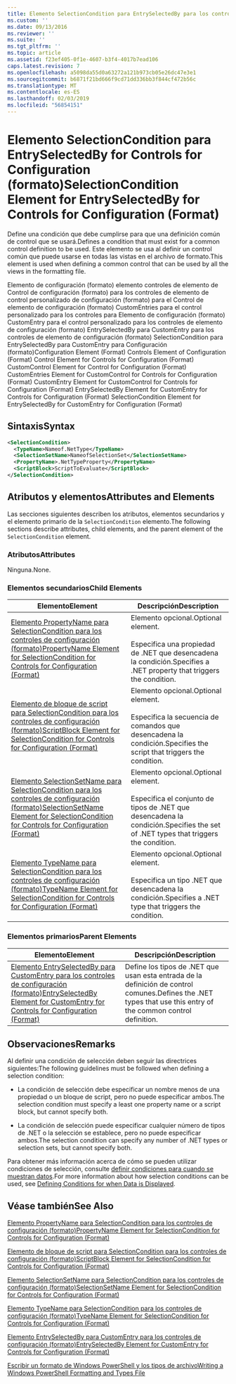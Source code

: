 ```yaml
---
title: Elemento SelectionCondition para EntrySelectedBy para los controles de configuración (formato) | Microsoft Docs
ms.custom: ''
ms.date: 09/13/2016
ms.reviewer: ''
ms.suite: ''
ms.tgt_pltfrm: ''
ms.topic: article
ms.assetid: f23ef405-0f1e-4607-b3f4-4017b7ead106
caps.latest.revision: 7
ms.openlocfilehash: a5098da55d0a63272a121b973cb05e26dc47e3e1
ms.sourcegitcommit: b6871f21bd666f9cd71dd336bb3f844cf472b56c
ms.translationtype: MT
ms.contentlocale: es-ES
ms.lasthandoff: 02/03/2019
ms.locfileid: "56854151"
---
```

# <a name="selectioncondition-element-for-entryselectedby-for-controls-for-configuration-format"></a><span data-ttu-id="3074d-102">Elemento SelectionCondition para EntrySelectedBy for Controls for Configuration (formato)</span><span class="sxs-lookup"><span data-stu-id="3074d-102">SelectionCondition Element for EntrySelectedBy for Controls for Configuration (Format)</span></span>

<span data-ttu-id="3074d-103">Define una condición que debe cumplirse para que una definición común de control que se usará.</span><span class="sxs-lookup"><span data-stu-id="3074d-103">Defines a condition that must exist for a common control definition to be used.</span></span> <span data-ttu-id="3074d-104">Este elemento se usa al definir un control común que puede usarse en todas las vistas en el archivo de formato.</span><span class="sxs-lookup"><span data-stu-id="3074d-104">This element is used when defining a common control that can be used by all the views in the formatting file.</span></span>

<span data-ttu-id="3074d-105">Elemento de configuración (formato) elemento controles de elemento de Control de configuración (formato) para los controles de elemento de control personalizado de configuración (formato) para el Control de elemento de configuración (formato) CustomEntries para el control personalizado para los controles para Elemento de configuración (formato) CustomEntry para el control personalizado para los controles de elemento de configuración (formato) EntrySelectedBy para CustomEntry para los controles de elemento de configuración (formato) SelectionCondition para EntrySelectedBy para CustomEntry para Configuración (formato)</span><span class="sxs-lookup"><span data-stu-id="3074d-105">Configuration Element (Format) Controls Element of Configuration (Format) Control Element for Controls for Configuration (Format) CustomControl Element for Control for Configuration (Format) CustomEntries Element for CustomControl for Controls for Configuration (Format) CustomEntry Element for CustomControl for Controls for Configuration (Format) EntrySelectedBy Element for CustomEntry for Controls for Configuration (Format) SelectionCondition Element for EntrySelectedBy for CustomEntry for Configuration (Format)</span></span>

## <a name="syntax"></a><span data-ttu-id="3074d-106">Sintaxis</span><span class="sxs-lookup"><span data-stu-id="3074d-106">Syntax</span></span>

```xml
<SelectionCondition>
  <TypeName>Nameof.NetType</TypeName>
  <SelectionSetName>NameofSelectionSet</SelectionSetName>
  <PropertyName>.NetTypeProperty</PropertyName>
  <ScriptBlock>ScriptToEvaluate</ScriptBlock>
</SelectionCondition>
```

## <a name="attributes-and-elements"></a><span data-ttu-id="3074d-107">Atributos y elementos</span><span class="sxs-lookup"><span data-stu-id="3074d-107">Attributes and Elements</span></span>

<span data-ttu-id="3074d-108">Las secciones siguientes describen los atributos, elementos secundarios y el elemento primario de la `SelectionCondition` elemento.</span><span class="sxs-lookup"><span data-stu-id="3074d-108">The following sections describe attributes, child elements, and the parent element of the `SelectionCondition` element.</span></span>

### <a name="attributes"></a><span data-ttu-id="3074d-109">Atributos</span><span class="sxs-lookup"><span data-stu-id="3074d-109">Attributes</span></span>

<span data-ttu-id="3074d-110">Ninguna.</span><span class="sxs-lookup"><span data-stu-id="3074d-110">None.</span></span>

### <a name="child-elements"></a><span data-ttu-id="3074d-111">Elementos secundarios</span><span class="sxs-lookup"><span data-stu-id="3074d-111">Child Elements</span></span>

|<span data-ttu-id="3074d-112">Elemento</span><span class="sxs-lookup"><span data-stu-id="3074d-112">Element</span></span>|<span data-ttu-id="3074d-113">Descripción</span><span class="sxs-lookup"><span data-stu-id="3074d-113">Description</span></span>|
|-------------|-----------------|
|[<span data-ttu-id="3074d-114">Elemento PropertyName para SelectionCondition para los controles de configuración (formato)</span><span class="sxs-lookup"><span data-stu-id="3074d-114">PropertyName Element for SelectionCondition for Controls for Configuration (Format)</span></span>](./propertyname-element-for-selectioncondition-for-controls-for-configuration-format.md)|<span data-ttu-id="3074d-115">Elemento opcional.</span><span class="sxs-lookup"><span data-stu-id="3074d-115">Optional element.</span></span><br /><br /> <span data-ttu-id="3074d-116">Especifica una propiedad de .NET que desencadena la condición.</span><span class="sxs-lookup"><span data-stu-id="3074d-116">Specifies a .NET property that triggers the condition.</span></span>|
|[<span data-ttu-id="3074d-117">Elemento de bloque de script para SelectionCondition para los controles de configuración (formato)</span><span class="sxs-lookup"><span data-stu-id="3074d-117">ScriptBlock Element for SelectionCondition for Controls for Configuration (Format)</span></span>](./scriptblock-element-for-selectioncondition-for-controls-for-configuration-format.md)|<span data-ttu-id="3074d-118">Elemento opcional.</span><span class="sxs-lookup"><span data-stu-id="3074d-118">Optional element.</span></span><br /><br /> <span data-ttu-id="3074d-119">Especifica la secuencia de comandos que desencadena la condición.</span><span class="sxs-lookup"><span data-stu-id="3074d-119">Specifies the script that triggers the condition.</span></span>|
|[<span data-ttu-id="3074d-120">Elemento SelectionSetName para SelectionCondition para los controles de configuración (formato)</span><span class="sxs-lookup"><span data-stu-id="3074d-120">SelectionSetName Element for SelectionCondition for Controls for Configuration (Format)</span></span>](./selectionsetname-element-for-selectioncondition-for-controls-for-configuration-format.md)|<span data-ttu-id="3074d-121">Elemento opcional.</span><span class="sxs-lookup"><span data-stu-id="3074d-121">Optional element.</span></span><br /><br /> <span data-ttu-id="3074d-122">Especifica el conjunto de tipos de .NET que desencadena la condición.</span><span class="sxs-lookup"><span data-stu-id="3074d-122">Specifies the set of .NET types that triggers the condition.</span></span>|
|[<span data-ttu-id="3074d-123">Elemento TypeName para SelectionCondition para los controles de configuración (formato)</span><span class="sxs-lookup"><span data-stu-id="3074d-123">TypeName Element for SelectionCondition for Controls for Configuration (Format)</span></span>](./typename-element-for-selectioncondition-for-controls-for-configuration-format.md)|<span data-ttu-id="3074d-124">Elemento opcional.</span><span class="sxs-lookup"><span data-stu-id="3074d-124">Optional element.</span></span><br /><br /> <span data-ttu-id="3074d-125">Especifica un tipo .NET que desencadena la condición.</span><span class="sxs-lookup"><span data-stu-id="3074d-125">Specifies a .NET type that triggers the condition.</span></span>|

### <a name="parent-elements"></a><span data-ttu-id="3074d-126">Elementos primarios</span><span class="sxs-lookup"><span data-stu-id="3074d-126">Parent Elements</span></span>

|<span data-ttu-id="3074d-127">Elemento</span><span class="sxs-lookup"><span data-stu-id="3074d-127">Element</span></span>|<span data-ttu-id="3074d-128">Descripción</span><span class="sxs-lookup"><span data-stu-id="3074d-128">Description</span></span>|
|-------------|-----------------|
|[<span data-ttu-id="3074d-129">Elemento EntrySelectedBy para CustomEntry para los controles de configuración (formato)</span><span class="sxs-lookup"><span data-stu-id="3074d-129">EntrySelectedBy Element for CustomEntry for Controls for Configuration (Format)</span></span>](./entryselectedby-element-for-customentry-for-controls-for-configuration-format.md)|<span data-ttu-id="3074d-130">Define los tipos de .NET que usan esta entrada de la definición de control comunes.</span><span class="sxs-lookup"><span data-stu-id="3074d-130">Defines the .NET types that use this entry of the common control definition.</span></span>|

## <a name="remarks"></a><span data-ttu-id="3074d-131">Observaciones</span><span class="sxs-lookup"><span data-stu-id="3074d-131">Remarks</span></span>

<span data-ttu-id="3074d-132">Al definir una condición de selección deben seguir las directrices siguientes:</span><span class="sxs-lookup"><span data-stu-id="3074d-132">The following guidelines must be followed when defining a selection condition:</span></span>

- <span data-ttu-id="3074d-133">La condición de selección debe especificar un nombre menos de una propiedad o un bloque de script, pero no puede especificar ambos.</span><span class="sxs-lookup"><span data-stu-id="3074d-133">The selection condition must specify a least one property name or a script block, but cannot specify both.</span></span>

- <span data-ttu-id="3074d-134">La condición de selección puede especificar cualquier número de tipos de .NET o la selección se establece, pero no puede especificar ambos.</span><span class="sxs-lookup"><span data-stu-id="3074d-134">The selection condition can specify any number of .NET types or selection sets, but cannot specify both.</span></span>

<span data-ttu-id="3074d-135">Para obtener más información acerca de cómo se pueden utilizar condiciones de selección, consulte [definir condiciones para cuando se muestran datos](./defining-conditions-for-displaying-data.md).</span><span class="sxs-lookup"><span data-stu-id="3074d-135">For more information about how selection conditions can be used, see [Defining Conditions for when Data is Displayed](./defining-conditions-for-displaying-data.md).</span></span>

## <a name="see-also"></a><span data-ttu-id="3074d-136">Véase también</span><span class="sxs-lookup"><span data-stu-id="3074d-136">See Also</span></span>

[<span data-ttu-id="3074d-137">Elemento PropertyName para SelectionCondition para los controles de configuración (formato)</span><span class="sxs-lookup"><span data-stu-id="3074d-137">PropertyName Element for SelectionCondition for Controls for Configuration (Format)</span></span>](./propertyname-element-for-selectioncondition-for-controls-for-configuration-format.md)

[<span data-ttu-id="3074d-138">Elemento de bloque de script para SelectionCondition para los controles de configuración (formato)</span><span class="sxs-lookup"><span data-stu-id="3074d-138">ScriptBlock Element for SelectionCondition for Controls for Configuration (Format)</span></span>](./scriptblock-element-for-selectioncondition-for-controls-for-configuration-format.md)

[<span data-ttu-id="3074d-139">Elemento SelectionSetName para SelectionCondition para los controles de configuración (formato)</span><span class="sxs-lookup"><span data-stu-id="3074d-139">SelectionSetName Element for SelectionCondition for Controls for Configuration (Format)</span></span>](./selectionsetname-element-for-selectioncondition-for-controls-for-configuration-format.md)

[<span data-ttu-id="3074d-140">Elemento TypeName para SelectionCondition para los controles de configuración (formato)</span><span class="sxs-lookup"><span data-stu-id="3074d-140">TypeName Element for SelectionCondition for Controls for Configuration (Format)</span></span>](./typename-element-for-selectioncondition-for-controls-for-configuration-format.md)

[<span data-ttu-id="3074d-141">Elemento EntrySelectedBy para CustomEntry para los controles de configuración (formato)</span><span class="sxs-lookup"><span data-stu-id="3074d-141">EntrySelectedBy Element for CustomEntry for Controls for Configuration (Format)</span></span>](./entryselectedby-element-for-customentry-for-controls-for-configuration-format.md)

[<span data-ttu-id="3074d-142">Escribir un formato de Windows PowerShell y los tipos de archivo</span><span class="sxs-lookup"><span data-stu-id="3074d-142">Writing a Windows PowerShell Formatting and Types File</span></span>](./writing-a-powershell-formatting-file.md)
